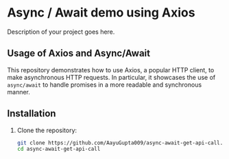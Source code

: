 # Async / Await demo using Axios

Description of your project goes here.

## Usage of Axios and Async/Await

This repository demonstrates how to use Axios, a popular HTTP client, to make asynchronous HTTP requests. In particular, it showcases the use of `async/await` to handle promises in a more readable and synchronous manner.

## Installation

1. Clone the repository:

   ```bash
   git clone https://github.com/AayuGupta009/async-await-get-api-call.git
   cd async-await-get-api-call
